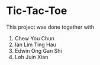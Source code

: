 # Tic-Tac-Toe

This project was done together with
1. Chew You Chun 
2. Ian Lim Ting Hau 
3. Edwin Ong Gan Shi 
4. Loh Juin Xian 
